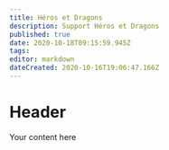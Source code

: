 ```yaml
---
title: Héros et Dragons
description: Support Héros et Dragons
published: true
date: 2020-10-18T09:15:59.945Z
tags: 
editor: markdown
dateCreated: 2020-10-16T19:06:47.166Z
---
```


# Header
Your content here